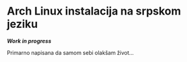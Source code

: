 # Arch Linux instalacija na srpskom jeziku

***Work in progress***

Primarno napisana da samom sebi olakšam život...  